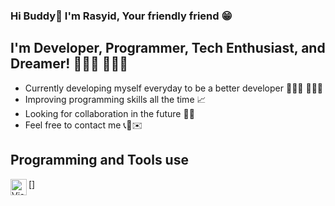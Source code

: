 ### Hi Buddy👋 I'm Rasyid, Your friendly friend 😁

## I'm Developer, Programmer, Tech Enthusiast, and Dreamer! 🧑🏽‍💻 👨🏽‍💻
- Currently developing myself everyday to be a better developer 🚴🏾‍♀️ 🏋🏽‍♂️ 
- Improving programming skills all the time 📈 
- Looking for collaboration in the future 👐🏽 
- Feel free to contact me 📞📲✉️

## Programming and Tools use
[<img align="left" alt="Visual Studio Code" width="26px" src="https://img.icons8.com/fluency/48/000000/visual-studio-code-2019.png">]